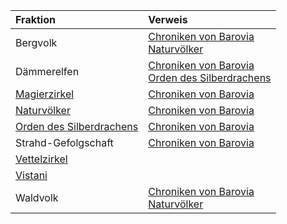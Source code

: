 | Fraktion | Verweis |
|:------------|:-----------------|
| Bergvolk | [Chroniken von Barovia](https://lolindhir.github.io/PnP/campaigns/strahd/compendium/lore/chronicles_barovia)<br>[Naturvölker](https://lolindhir.github.io/PnP/campaigns/strahd/factions/naturvölker) |
| Dämmerelfen | [Chroniken von Barovia](https://lolindhir.github.io/PnP/campaigns/strahd/compendium/lore/chronicles_barovia)<br>[Orden des Silberdrachens](https://lolindhir.github.io/PnP/campaigns/strahd/factions/silberorden) |
| [Magierzirkel](https://lolindhir.github.io/PnP/campaigns/strahd/factions/magierzirkel) | [Chroniken von Barovia](https://lolindhir.github.io/PnP/campaigns/strahd/compendium/lore/chronicles_barovia) |
| [Naturvölker](https://lolindhir.github.io/PnP/campaigns/strahd/factions/naturvölker) | [Chroniken von Barovia](https://lolindhir.github.io/PnP/campaigns/strahd/compendium/lore/chronicles_barovia) |
| [Orden des Silberdrachens](https://lolindhir.github.io/PnP/campaigns/strahd/factions/silberorden) | [Chroniken von Barovia](https://lolindhir.github.io/PnP/campaigns/strahd/compendium/lore/chronicles_barovia) |
| Strahd-Gefolgschaft | [Chroniken von Barovia](https://lolindhir.github.io/PnP/campaigns/strahd/compendium/lore/chronicles_barovia) |
| [Vettelzirkel](https://lolindhir.github.io/PnP/campaigns/strahd/factions/vettelzirkel) |  |
| [Vistani](https://lolindhir.github.io/PnP/campaigns/strahd/factions/vistani) |  |
| Waldvolk | [Chroniken von Barovia](https://lolindhir.github.io/PnP/campaigns/strahd/compendium/lore/chronicles_barovia)<br>[Naturvölker](https://lolindhir.github.io/PnP/campaigns/strahd/factions/naturvölker) |
